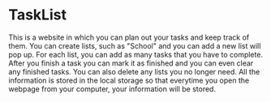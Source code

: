 # TaskList
This is a website in which you can plan out your tasks and keep track of them. You can create lists, such as "School" and you can
add a new list will pop up. For each list, you can add as many tasks that you have to complete. After you finish a task you can mark
it as finished and you can even clear any finished tasks. You can also delete any lists you no longer need. All the information is stored
in the local storage so that everytime you open the webpage from your computer, your information will be stored. 

